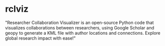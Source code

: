 # rclviz
"Researcher Collaboration Visualizer is an open-source Python code that visualizes collaborations between researchers, using Google Scholar and geopy to generate a KML file with author locations and connections. Explore global research impact with ease!"
